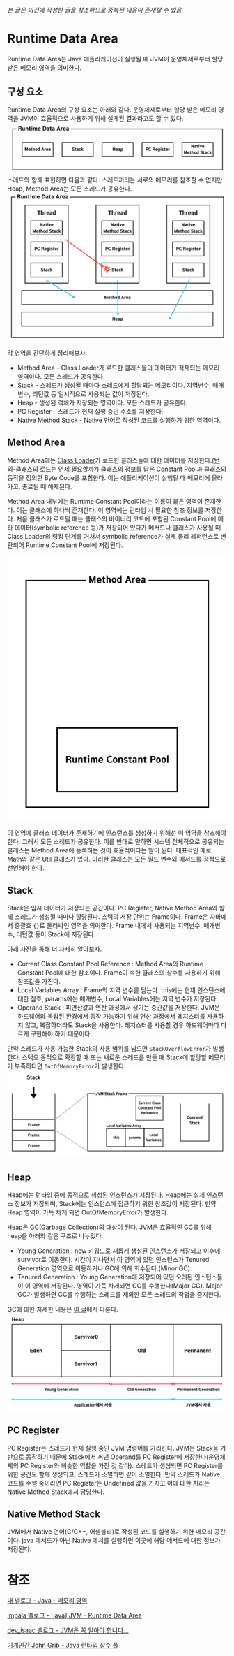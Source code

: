 ###### 본 글은 이전에 작성한 [글](../메모리-영역.md)을 참조하므로 중복된 내용이 존재할 수 있음.

# Runtime Data Area
Runtime Data Area는 Java 애플리케이션이 실행될 때 JVM이 운영체제로부터 할당받은 메모리 영역을 의미한다.

## 구성 요소
Runtime Data Area의 구성 요소는 아래와 같다.
운영체제로부터 할당 받은 메모리 영역을 JVM이 효율적으로 사용하기 위해 설계된 결과라고도 할 수 있다.
![runtime data area component](../image/runtime-data-area-component.png)
스레드와 함께 표현하면 다음과 같다. 스레드끼리는 서로의 메모리를 참조할 수 없지만 Heap, Method Area는 모든 스레드가 공유한다.
![Runtime Data Area with Thread.png](../image/runtime-data-area-with-thread.png)

각 영역을 간단하게 정리해보자.
- Method Area - Class Loader가 로드한 클래스들의 데이터가 적재되는 메모리 영역이다. 모든 스레드가 공유한다.
- Stack - 스레드가 생성될 때마다 스레드에게 할당되는 메모리이다. 지역변수, 매개변수, 리턴값 등 일시적으로 사용되는 값이 저장된다.
- Heap - 생성된 객체가 저장되는 영역이다. 모든 스레드가 공유한다.
- PC Register - 스레드가 현재 실행 중인 주소를 저장한다.
- Native Method Stack - Native 언어로 작성된 코드를 실행하기 위한 영역이다.

## Method Area
Method Area에는 [Class Loader](./Class-Loader.md)가 로드한 클래스들에 대한 데이터를 저장한다.[(번외-클래스의 로드는 언제 필요할까?)](https://github.com/likerhythm/TIL/blob/main/JAVA/JVM/Class-Loader.md#%ED%95%84%EC%9A%94%ED%95%A0-%EB%95%8C)
클래스의 정보를 담은 Constant Pool과 클래스의 동작을 정의한 Byte Code를 포함한다.
이는 애플리케이션이 실행될 때 메모리에 올라가고, 종료될 때 해제된다.

Method Area 내부에는 Runtime Constant Pool이라는 이름이 붙은 영역이 존재한다. 이는 클래스에 하나씩 존재한다. 
이 영역에는 런타임 시 필요한 참조 정보를 저장한다. 
처음 클래스가 로드될 때는 클래스의 바이너리 코드에 포함된 Constant Pool에 메타 데이터(symbolic reference 등)가 저장되어 있다가
메서드나 클래스가 사용될 때 Class Loader의 링킹 단계를 거쳐서 symbolic reference가 실제 물리 레퍼런스로 변환되어 Runtime Constant Pool에 저장된다.

![runtime constant pool.png](../image/runtime-constant-pool.png)

이 영역에 클래스 데이터가 존재하기에 인스턴스를 생성하기 위해선 이 영역을 참조해야 한다. 그래서 모든 스레드가 공유한다.
이를 반대로 말하면 시스템 전체적으로 공유되는 클래스는 Method Area에 등록하는 것이 효율적이다는 말이 된다.
대표적인 예로 Math와 같은 Util 클래스가 있다. 이러한 클래스는 모든 필드 변수와 메서드를 정적으로 선언해야 한다.

## Stack
Stack은 임시 데이터가 저장되는 공간이다. PC Register, Native Method Area와 함께 스레드가 생성될 때마다 할당된다.
스택의 저장 단위는 Frame이다. Frame은 자바에서 중괄호 `{}`로 둘러싸인 영역을 의미한다.
Frame 내에서 사용되는 지역변수, 매개변수, 리턴값 등이 Stack에 저장된다.

아래 사진을 통해 더 자세히 알아보자.
- Current Class Constant Pool Reference : Method Area의 Runtime Constant Pool에 대한 참조이다. Frame이 속한 클래스의 상수를 사용하기 위해 참조값을 가진다.
- Local Variables Array : Frame의 지역 변수를 담는다. this에는 현재 인스턴스에 대한 참조, params에는 매개변수, Local Variables에는 지역 변수가 저장된다.
- Operand Stack : 피연산값과 연산 과정에서 생기는 중간값을 저장한다. JVM은 하드웨어와 독립된 환경에서 동작 가능하기 위해 연산 과정에서 레지스터를 사용하지 않고, 복잡하더라도 Stack을 사용한다.
레지스터를 사용할 경우 하드웨어마다 다르게 구현해야 하기 때문이다.

만약 스레드가 사용 가능한 Stack의 사용 범위를 넘으면 `StackOverflowError`가 발생한다.
스택으 동적으로 확장할 때 또는 새로운 스레드를 만들 때 Stack에 할당할 메모리가 부족하다면 `OutOfMemoryError`가 발생한다.
![jvm stack.png](../image/jvm-stack.png)

## Heap
Heap에는 런타임 중에 동적으로 생성된 인스턴스가 저장된다. Heap에는 실제 인스턴스 정보가 저장되며, Stack에는 인스턴스에 접근하기 위한 참조값이 저장된다.
만약 Heap 영역이 가득 차게 되면 OutOfMemoryError가 발생한다.

Heap은 GC(Garbage Collection)의 대상이 된다. JVM은 효율적인 GC를 위해 heap을 아래와 같은 구조로 나누었다.
- Young Generation : new 키워드로 새롭게 생성된 인스턴스가 저장되고 이후에 survivor로 이동한다.
시간이 지나면서 이 영역에 있던 인스턴스가 Tenured Generation 영역으로 이동하거나 GC에 의해 회수된다.(Minor GC)
- Tenured Generation : Young Generation에 저장되어 있던 오래된 인스턴스들이 이 영역에 저장된다.
영역이 가득 차게되면 GC를 수행한다(Major GC). Major GC가 발생하면 GC를 수행하는 스레드를 제외한 모든 스레드의 작업을 중지한다.

GC에 대한 자세한 내용은 [이 글](./Garbage-Collection.md)에서 다룬다.
![jvm heap.png](../image/jvm-heap.png)

## PC Register
PC Register는 스레드가 현재 실행 중인 JVM 명령어를 가리킨다.
JVM은 Stack을 기반으로 동작하기 때문에 Stack에서 꺼낸 Operand를 PC Register에 저장한다(운영체제의 PC Register와 비슷한 역할을 가진 것 같다).
스레드가 생성되면 PC Register를 위한 공간도 함께 생성되고, 스레드가 소멸하면 같이 소멸한다.
만약 스레드가 Native 코드를 수행 중이라면 PC Register는 Undefined 값을 가지고 이에 대한 처리는 Native Method Stack에서 담당한다. 

## Native Method Stack
JVM에서 Native 언어(C/C++, 어셈블리)로 작성된 코드를 실행하기 위한 메모리 공간이다.
java 메서드가 아닌 Native 메서를 실행하면 이곳에 해당 메서드에 대한 정보가 저장된다.

# 참조
[내 벨로그 - Java - 메모리 영역](https://velog.io/@likerhythm/Java-%EB%A9%94%EB%AA%A8%EB%A6%AC-%EC%98%81%EC%97%AD)

[impala 벨로그 - [java] JVM - Runtime Data Area](https://velog.io/@impala/JAVA-JVM-Runtime-Data-Area)

[dev_isaac 벨로그 - JVM은 꼭 알아야 합니다...](https://velog.io/@dev_isaac/JVM)

[기계인간 John Grib - Java 런타임 상수 풀](https://johngrib.github.io/wiki/java/run-time-constant-pool/)
